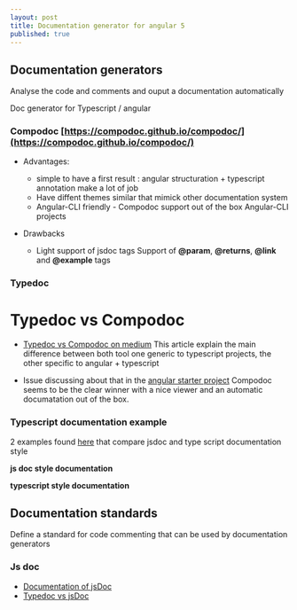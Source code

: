 ```yaml
---
layout: post
title: Documentation generator for angular 5
published: true
---
```


## Documentation generators 

Analyse the code and comments and ouput a documentation automatically

Doc generator for Typescript / angular

### Compodoc [https://compodoc.github.io/compodoc/](https://compodoc.github.io/compodoc/)

* Advantages: 
   * simple to have a first result : angular structuration + typescript annotation make a lot of job
   * Have diffent themes similar that mimick other documentation system
   * Angular-CLI friendly - Compodoc support out of the box Angular-CLI projects

* Drawbacks 
    * Light support of jsdoc tags Support of **@param**, **@returns**, **@link** and **@example** tags

  
### Typedoc  

# Typedoc vs Compodoc 

* [Typedoc vs Compodoc on medium](https://medium.com/falafel-software/generating-documentation-for-angular-2-apps-and-nativescript-b8d2fa0bc9ae) This article explain the main difference between both tool one generic to typescript projects, the other specific to angular + typescript

* Issue discussing about that in the [angular starter project](https://github.com/AngularClass/angular-starter/issues/1370) Compodoc seems to be the clear winner with a nice viewer and an automatic documatation out of the box.

### Typescript documentation example 

2 examples found [here](https://blog.cloudflare.com/generating-documentation-for-typescript-projects/) that compare jsdoc and type script documentation style

**js doc style documentation**
<script src="https://gist.github.com/sinsunsan/fc197335138c579a1fff961b81102483.js"></script>

**typescript style documentation**
<script src="https://gist.github.com/sinsunsan/25729f1bfa42fd3d3d2d3a7a1ad98ec2.js"></script>

## Documentation standards

Define a standard for code commenting that can be used by documentation generators 

### Js doc 

* [Documentation of jsDoc](http://usejsdoc.org/)
* [Typedoc vs jsDoc](https://blog.cloudflare.com/generating-documentation-for-typescript-projects/)
